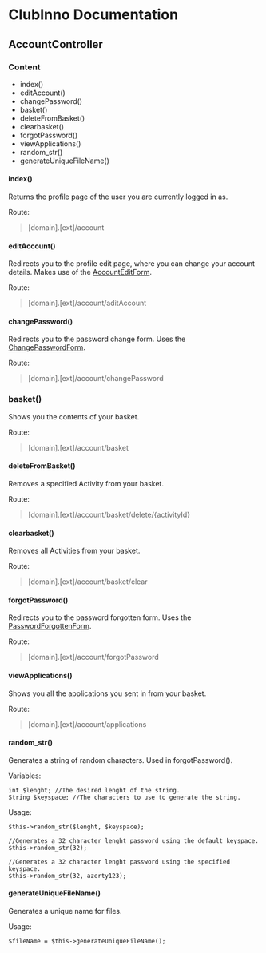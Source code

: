 # ClubInno Documentation
## AccountController

### Content
- index()
- editAccount()
- changePassword()
- basket()
- deleteFromBasket()
- clearbasket()
- forgotPassword()
- viewApplications()
- random_str()
- generateUniqueFileName()

#### index()
Returns the profile page of the user you are currently logged in as.

Route:
> [domain].[ext]/account


#### editAccount()
Redirects you to the profile edit page, where you can change your account details.
Makes use of the [AccountEditForm](../Forms/AccountEditForm.md).

Route:
> [domain].[ext]/account/aditAccount

#### changePassword()
Redirects you to the password change form.
Uses the [ChangePasswordForm](../Forms/ChangePasswordForm.md).

Route:
> [domain].[ext]/account/changePassword

### basket()
Shows you the contents of your basket.

Route:
> [domain].[ext]/account/basket

#### deleteFromBasket()
Removes a specified Activity from your basket.

Route:
> [domain].[ext]/account/basket/delete/{activityId}

#### clearbasket()
Removes all Activities from your basket.

Route:
> [domain].[ext]/account/basket/clear

#### forgotPassword()
Redirects you to the password forgotten form.
Uses the [PasswordForgottenForm](../Forms/PasswordForgottenForm.md).

Route:
> [domain].[ext]/account/forgotPassword

#### viewApplications()
Shows you all the applications you sent in from your basket.

Route:
> [domain].[ext]/account/applications

#### random_str()
Generates a string of random characters. Used in forgotPassword().

Variables:
```
int $lenght; //The desired lenght of the string.
String $keyspace; //The characters to use to generate the string.
```

Usage:
```
$this->random_str($lenght, $keyspace);  

//Generates a 32 character lenght password using the default keyspace.
$this->random_str(32);  

//Generates a 32 character lenght password using the specified keyspace.
$this->random_str(32, azerty123);
```

#### generateUniqueFileName()
Generates a unique name for files.

Usage:
```
$fileName = $this->generateUniqueFileName();
```
